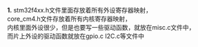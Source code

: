 **1.** stm32f4xx.h文件里面存放着所有外设寄存器映射，   
core_cm4.h文件存放着所有内核寄存器映射，   
内核里面外设很少，但是也要写一些驱动函数，就放在misc.c文件中，   
而片上外设的驱动函数就放在gpio.c I2C.c等文件中